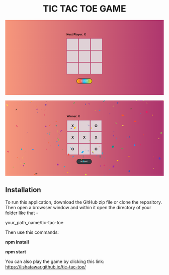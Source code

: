 <h1 align="center"> TIC TAC TOE GAME </h1>

![alt text](https://github.com/lishatawar/tic-tac-toe/blob/main/public/gamestart.png?raw=true)

![alt text](https://github.com/lishatawar/tic-tac-toe/blob/main/public/gameend.png?raw=true)

## Installation
To run this application, download the GitHub zip file or clone the repository. Then open a browsser window and within it open the directory of your folder like that - 

your_path_name/tic-tac-toe

Then use this commands: 

**npm install**

**npm start**

You can also play the game by clicking this link: 
https://lishatawar.github.io/tic-tac-toe/
